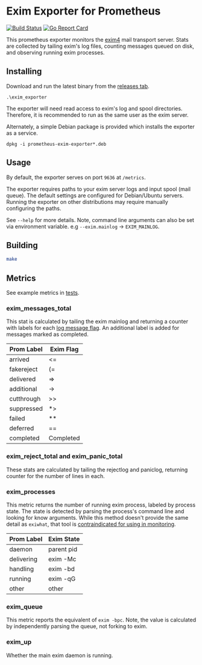 # Exim Exporter for Prometheus 
[![Build Status](https://travis-ci.com/gvengel/exim_exporter.svg?token=qhTuSsVmWS1s5LkEYqfN&branch=master)](https://travis-ci.com/gvengel/exim_exporter)
[![Go Report Card](https://goreportcard.com/badge/github.com/gvengel/exim_exporter)](https://goreportcard.com/report/github.com/gvengel/exim_exporter) 

This prometheus exporter monitors the [exim4](https://www.exim.org/) mail transport server. 
Stats are collected by tailing exim's log files, counting messages queued on disk, 
and observing running exim processes.

## Installing

Download and run the latest binary from the [releases tab](https://github.com/gvengel/exim_exporter/releases/latest). 

```shell script
.\exim_exporter 
```

The exporter will need read access to exim's log and spool directories. 
Therefore, it is recommended to run as the same user as the exim server.

Alternately, a simple Debian package is provided which installs the exporter as a service.

```shell script
dpkg -i prometheus-exim-exporter*.deb
```

## Usage

By default, the exporter serves on port `9636` at `/metrics`. 

The exporter requires paths to your exim server logs and input spool (mail queue). The default settings
are configured for Debian/Ubuntu servers. Running the exporter on other distributions may require
manually configuring the paths.

See `--help` for more details. 
Note, command line arguments can also be set via environment variable. e.g `--exim.mainlog` -> `EXIM_MAINLOG`.

## Building

```sh
make
```

## Metrics

See example metrics in [tests](https://github.com/gvengel/exim_exporter/blob/master/test/update.metrics).

### exim_messages_total

This stat is calculated by tailing the exim mainlog and returning a counter with labels for each
[log message flag](https://www.exim.org/exim-html-current/doc/html/spec_html/ch-log_files.html#SECID250). 
An additional label is added for messages marked as completed.

| Prom Label | Exim Flag |
|------------|-----------|
| arrived    | <=        |
| fakereject | (=        |
| delivered  | =>        |
| additional | ->        |
| cutthrough | \>\>      |
| suppressed | *>        |
| failed     | **        |
| deferred   | ==        |
| completed  | Completed |
		
### exim_reject_total and exim_panic_total 

These stats are calculated by tailing the rejectlog and paniclog, returning counter for the number of lines in each.

### exim_processes

This metric returns the number of running exim process, labeled by process state.
The state is detected by parsing the process's command line and looking for know arguments.
While this method doesn't provide the same detail as `exiwhat`, that tool is 
[contraindicated for using in monitoring](https://www.exim.org/exim-html-current/doc/html/spec_html/ch-exim_utilities.html#SECTfinoutwha).

| Prom Label | Exim State |
|------------|------------|
| daemon     | parent pid |
| delivering | exim -Mc   |
| handling   | exim -bd   |
| running    | exim -qG   |
| other      | other      | 

### exim_queue

This metric reports the equivalent of `exim -bpc`. Note, the value is calculated by independently parsing the queue, not forking to exim.

### exim_up

Whether the main exim daemon is running.
